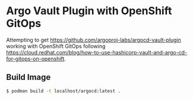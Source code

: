 # Argo Vault Plugin with OpenShift GitOps

Attempting to get https://github.com/argoproj-labs/argocd-vault-plugin working
with OpenShift GitOps following https://cloud.redhat.com/blog/how-to-use-hashicorp-vault-and-argo-cd-for-gitops-on-openshift.

## Build Image

```bash
$ podman build -t localhost/argocd:latest .
```
